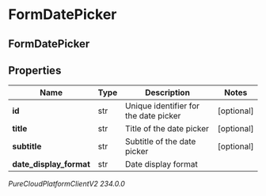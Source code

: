 # FormDatePicker

## FormDatePicker

## Properties

|Name | Type | Description | Notes|
|------------ | ------------- | ------------- | -------------|
| **id** | str | Unique identifier for the date picker | [optional] |
| **title** | str | Title of the date picker | [optional] |
| **subtitle** | str | Subtitle of the date picker | [optional] |
| **date_display_format** | str | Date display format | |



_PureCloudPlatformClientV2 234.0.0_
